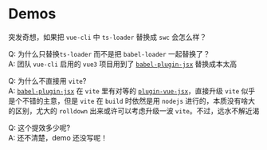 # Demos

突发奇想，如果把 `vue-cli` 中 `ts-loader` 替换成 `swc` 会怎么样？

Q: 为什么只替换`ts-loader` 而不是把 `babel-loader` 一起替换了？<br/>
A: 团队 `vue-cli` 启用的 `vue3` 项目用到了 [`babel-plugin-jsx`](https://github.com/vuejs/babel-plugin-jsx) 替换成本太高

Q: 为什么不直接用 `vite`?<br/>
A: [`babel-plugin-jsx`](https://github.com/vuejs/babel-plugin-jsx) 在 `vite` 里有对等的 [`plugin-vue-jsx`](https://github.com/vitejs/vite-plugin-vue/tree/main/packages/plugin-vue-jsx)，直接升级 `vite` 似乎是个不错的主意，但是 `vite` 在 `build` 时依然是用 `nodejs` 进行的，本质没有啥大的区别，尤大的 `rolldown` 出来或许可以考虑升级一波 `vite`。不过，远水不解近渴

Q: 这个提效多少呢?<br/>
A: 还不清楚，demo 还没写呢！
